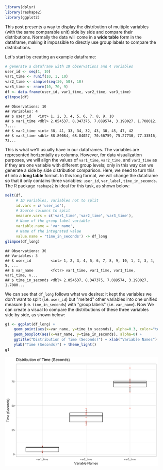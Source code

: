 ``` r
library(dplyr)
library(reshape2)
library(ggplot2)
```

This post presents a way to display the distribution of multiple variables (with the same comparable unit) side by side and compare their distributions. Normally the data will come in a **wide table** form in the dataframe, making it impossible to directly use group labels to compare the distributions.

Let's start by creating an example dataframe:

``` r
# generate a dataframe with 10 observations and 4 variables
user_id <- seq(1, 10)
var1_time <- runif(10, 1, 10)
var2_time <- sample(seq(30, 50), 10)
var3_time <- rnorm(10, 70, 9)
df <- data.frame(user_id, var1_time, var2_time, var3_time)
glimpse(df)
```

    ## Observations: 10
    ## Variables: 4
    ## $ user_id   <int> 1, 2, 3, 4, 5, 6, 7, 8, 9, 10
    ## $ var1_time <dbl> 2.054537, 8.347375, 7.089574, 3.198027, 1.708012, 7....
    ## $ var2_time <int> 38, 41, 33, 34, 32, 43, 30, 45, 47, 42
    ## $ var3_time <dbl> 88.80084, 68.84027, 70.66759, 75.27730, 77.33516, 73...

This is what we'll usually have in our dataframes. The variables are represented horizontally as columns. However, for data visualization purposes, we will align the values of `var1_time`, `var2_time`, and `var3_time` as if they are one variable with different group levels; only in this way can we generate a side by side distribution comparison. Here, we need to turn this `df` into a **long table** format. In this long format, we will change the dataframe so that it only contains three variables: `user_id`, `var_label`, `time_in_seconds`. The R package `reshape2` is ideal for this task, as shown below:

``` r
melt(df,
     # ID variables, variables not to split
     id.vars = c('user_id'),
     # Source columns to split
     measure.vars = c('var1_time','var2_time','var3_time'),
     # Name of the group label variable
     variable.name = 'var_name',
     # Name of the integrated value
     value.name = 'time_in_seconds') -> df_long
glimpse(df_long)
```

    ## Observations: 30
    ## Variables: 3
    ## $ user_id         <int> 1, 2, 3, 4, 5, 6, 7, 8, 9, 10, 1, 2, 3, 4, 5, ...
    ## $ var_name        <fctr> var1_time, var1_time, var1_time, var1_time, v...
    ## $ time_in_seconds <dbl> 2.054537, 8.347375, 7.089574, 3.198027, 1.7080...

We can see that `df_long` follows what we desires: it kept the variables we don't want to split (i.e. `user_id`) but "melted" other variables into one unified measure (i.e. `time_in_seconds`) with "group labels" (i.e. `var_name`). Now We can create a visual to compare the distributions of these three variables side by side, as shown below:

``` r
g1 <- ggplot(df_long) +
    geom_point(aes(x=var_name, y=time_in_seconds), alpha=0.3, color="tomato") +
    geom_boxplot(aes(x=var_name, y=time_in_seconds), alpha=0) +
    ggtitle("Distribution of Time (Seconds)") + xlab("Variable Names") +
    ylab("Time (Seconds)") + theme_light()
g1
```

![](/assets/images/r-wide-table-to-long-table/visualize-1.png)
